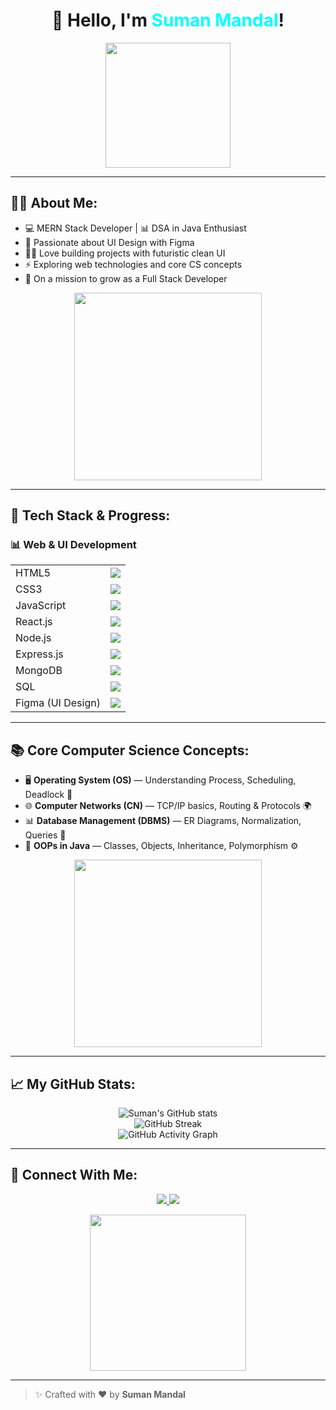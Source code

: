<!-- Profile README.md -->

<h1 align="center">👋 Hello, I'm <span style="color:#00FFFF">Suman Mandal</span>!</h1>
<p align="center">
  <img src="https://media.giphy.com/media/26tn33aiTi1jkl6H6/giphy.gif" width="200" />
</p>

---

## 👨‍💻 About Me:
- 💻 MERN Stack Developer | 📊 DSA in Java Enthusiast  
- 🎨 Passionate about UI Design with Figma  
- 👨‍💻 Love building projects with futuristic clean UI  
- ⚡ Exploring web technologies and core CS concepts  
- 🎯 On a mission to grow as a Full Stack Developer  

<p align="center">
  <img src="https://media.giphy.com/media/LMcB8XospGZO8UQq87/giphy.gif" width="300"/>
</p>

---

## 🚀 Tech Stack & Progress:

### 📊 Web & UI Development
<table>
  <tr>
    <td>HTML5</td>
    <td><img src="https://progress-bar.dev/95/?title=Level" /></td>
  </tr>
  <tr>
    <td>CSS3</td>
    <td><img src="https://progress-bar.dev/90/?title=Level" /></td>
  </tr>
  <tr>
    <td>JavaScript</td>
    <td><img src="https://progress-bar.dev/85/?title=Level" /></td>
  </tr>
  <tr>
    <td>React.js</td>
    <td><img src="https://progress-bar.dev/80/?title=Level" /></td>
  </tr>
  <tr>
    <td>Node.js</td>
    <td><img src="https://progress-bar.dev/70/?title=Level" /></td>
  </tr>
  <tr>
    <td>Express.js</td>
    <td><img src="https://progress-bar.dev/65/?title=Level" /></td>
  </tr>
  <tr>
    <td>MongoDB</td>
    <td><img src="https://progress-bar.dev/60/?title=Level" /></td>
  </tr>
  <tr>
    <td>SQL</td>
    <td><img src="https://progress-bar.dev/65/?title=Level" /></td>
  </tr>
  <tr>
    <td>Figma (UI Design)</td>
    <td><img src="https://progress-bar.dev/75/?title=Level" /></td>
  </tr>
</table>

---

## 📚 Core Computer Science Concepts:
- 🖥️ **Operating System (OS)** — Understanding Process, Scheduling, Deadlock 🚀  
- 🌐 **Computer Networks (CN)** — TCP/IP basics, Routing & Protocols 🌍  
- 📊 **Database Management (DBMS)** — ER Diagrams, Normalization, Queries 📑  
- 💾 **OOPs in Java** — Classes, Objects, Inheritance, Polymorphism ⚙️  

<p align="center">
  <img src="https://media.giphy.com/media/Y4ak9Ki2GZCbJxAnJD/giphy.gif" width="300"/>
</p>

---

## 📈 My GitHub Stats:
<p align="center">
  <img src="https://github-readme-stats.vercel.app/api?username=SumanMandal&show_icons=true&theme=radical" alt="Suman's GitHub stats" />
  <br>
  <img src="https://github-readme-streak-stats.herokuapp.com/?user=SumanMandal&theme=radical" alt="GitHub Streak" />
  <br>
  <img src="https://github-readme-activity-graph.cyclic.app/graph?username=SumanMandal&theme=radical" alt="GitHub Activity Graph"/>
</p>

---

## 📡 Connect With Me:
<p align="center">
  <a href="https://www.linkedin.com/in/sumanokmandal" target="_blank">
    <img src="https://img.icons8.com/color/48/000000/linkedin.png"/>
  </a>
  <a href="mailto:sumandotmandal@gmail.com" target="_blank">
    <img src="https://img.icons8.com/color/48/000000/gmail-new.png"/>
  </a>
</p>

<p align="center">
  <img src="https://media.giphy.com/media/3o7abKhOpu0NwenH3O/giphy.gif" width="250"/>
</p>

---

> ✨ Crafted with ❤️ by **Suman Mandal**

